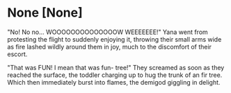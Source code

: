 # None [None]
"No! No no... WOOOOOOOOOOOOOOW WEEEEEEE!" Yana went from protesting the flight to suddenly enjoying it, throwing their small arms wide as fire lashed wildly around them in joy, much to the discomfort of their escort.      

"That was FUN! I mean that was fun- tree!" They screamed as soon as they reached the surface, the toddler charging up to hug the trunk of an fir tree. Which then immediately burst into flames, the demigod giggling in delight.
